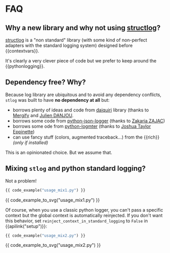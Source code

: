 # FAQ

## Why a new library and why not using [structlog](https://www.structlog.org)?

[structlog](https://www.structlog.org) is a "non standard" library (with some kind of non-perfect adapters with the standard logging system)
designed before {{contextvars}}.

It's clearly a very clever piece of code but we prefer to keep around the {{pythonlogging}}.

## Dependency free? Why?

Because log library are ubiquitous and to avoid any dependency conflicts, `stlog` was built to have **no dependency at all** but:

- borrows plenty of ideas and code from [daiquiri](https://github.com/Mergifyio/daiquiri) library (thanks to [Mergify](https://mergify.com/) and [Julien DANJOU](https://julien.danjou.info/).
- borrows some code from [python-json-logger](https://github.com/madzak/python-json-logger) (thanks to [Zakaria ZAJAC](https://github.com/madzak))
- borrows some ode from [python-logmter](https://github.com/jteppinette/python-logfmter) (thanks to [Joshua Taylor Eppinette](https://github.com/jteppinette))
- can use fancy stuff (colors, augmented traceback...) from the {{rich}} *(only if installed)*

This is an opinionated choice. But we assume that.

## Mixing `stlog` and python standard logging?

Not a problem!

```python
{{ code_example("usage_mix1.py") }}
```

{{ code_example_to_svg("usage_mix1.py") }}

Of course, when you use a classic python logger, you can't pass a specific context but the global context is automatically 
reinjected. If you don't want this behavior, set `reinject_context_in_standard_logging` to `False` in {{apilink("setup")}}:

```python
{{ code_example("usage_mix2.py") }}
```

{{ code_example_to_svg("usage_mix2.py") }}
